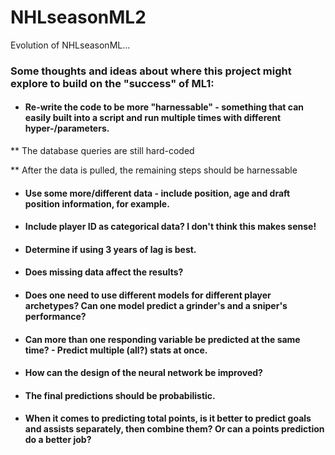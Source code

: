 # NHLseasonML2
Evolution of NHLseasonML...

### Some thoughts and ideas about where this project might explore to build on the "success" of ML1:
* #### Re-write the code to be more "harnessable" - something that can easily built into a script and run multiple times with different hyper-/parameters.
** The database queries are still hard-coded

** After the data is pulled, the remaining steps should be harnessable
* #### Use some more/different data - include position, age and draft position information, for example.
* #### Include player ID as categorical data? I don't think this makes sense!
* #### Determine if using 3 years of lag is best.
* #### Does missing data affect the results?
* #### Does one need to use different models for different player archetypes? Can one model predict a grinder's and a sniper's performance?
* #### Can more than one responding variable be predicted at the same time? - Predict multiple (all?) stats at once.
* #### How can the design of the neural network be improved?
* #### The final predictions should be probabilistic.
* #### When it comes to predicting total points, is it better to predict goals and assists separately, then combine them? Or can a points prediction do a better job?
